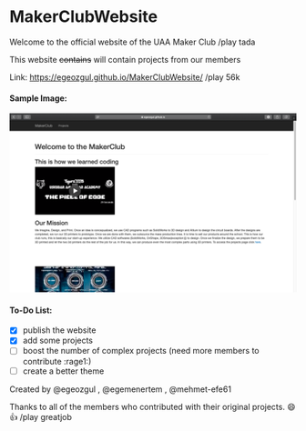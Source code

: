 # MakerClubWebsite

Welcome to the official website of the UAA Maker Club
/play tada

This website ~~contains~~ will contain projects from our members

Link: https://egeozgul.github.io/MakerClubWebsite/
/play 56k

#### Sample Image:
![sample](/images/webpage.png)

#### To-Do List:
- [x] publish the website
- [x] add some projects
- [ ] boost the number of complex projects (need more members to contribute :rage1:)
- [ ] create a better theme

Created by @egeozgul , @egemenertem , @mehmet-efe61

Thanks to all of the members who contributed with their original projects. :smile: :+1:
/play greatjob
